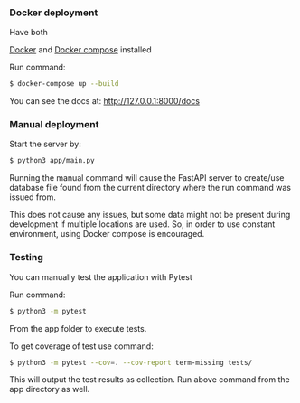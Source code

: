 ### Docker deployment

Have both

[Docker](https://www.docker.com/) and [Docker compose](https://docs.docker.com/compose/install/linux/) installed

Run command:

```bash
$ docker-compose up --build
```

You can see the docs at:
http://127.0.0.1:8000/docs

### Manual deployment

Start the server by:

```bash
$ python3 app/main.py
```

Running the manual command will cause the FastAPI server to create/use database file found from the current directory where the run command was issued from.

This does not cause any issues, but some data might not be present during development if multiple locations are used. So, in order to use constant environment, using Docker compose is encouraged.

### Testing

You can manually test the application with Pytest

Run command:

```bash
$ python3 -m pytest
```

From the app folder to execute tests.

To get coverage of test use command:

```bash
$ python3 -m pytest --cov=. --cov-report term-missing tests/
```

This will output the test results as collection.
Run above command from the app directory as well.
